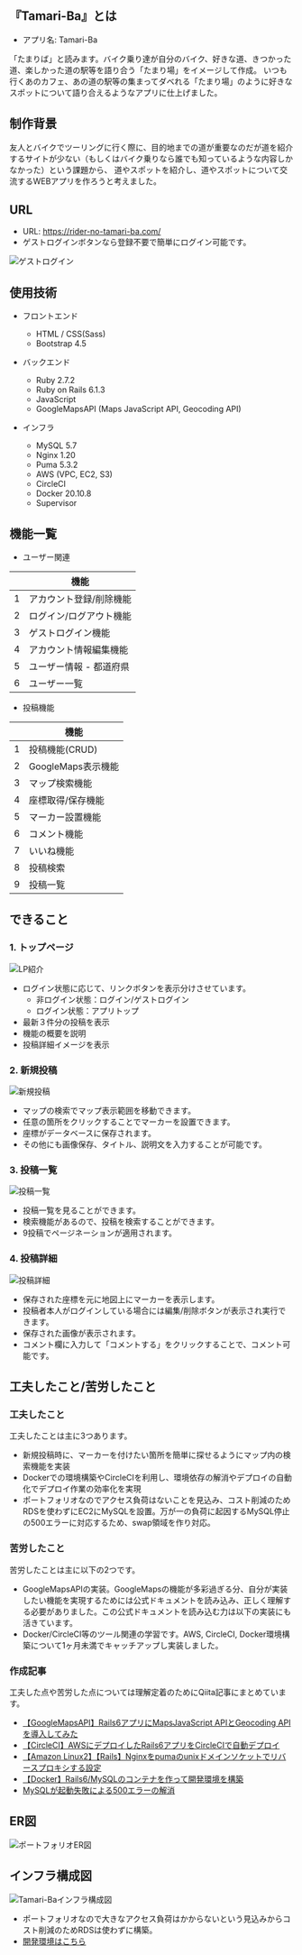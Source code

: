 ## 『Tamari-Ba』とは
- アプリ名: Tamari-Ba 

「たまりば」と読みます。バイク乗り達が自分のバイク、好きな道、きつかった道、楽しかった道の駅等を語り合う「たまり場」をイメージして作成。
いつも行くあのカフェ、あの道の駅等の集まってダベれる「たまり場」のように好きなスポットについて語り合えるようなアプリに仕上げました。

## 制作背景
友人とバイクでツーリングに行く際に、目的地までの道が重要なのだが道を紹介するサイトが少ない（もしくはバイク乗りなら誰でも知っているような内容しかなかった）という課題から、
道やスポットを紹介し、道やスポットについて交流するWEBアプリを作ろうと考えました。

## URL
- URL: https://rider-no-tamari-ba.com/
- ゲストログインボタンなら登録不要で簡単にログイン可能です。

![ゲストログイン](https://user-images.githubusercontent.com/69702983/130439157-051937c9-efc2-49b5-b941-7c73497365d0.png)

## 使用技術
- フロントエンド
  - HTML / CSS(Sass) 
  - Bootstrap 4.5

- バックエンド
  - Ruby 2.7.2
  - Ruby on Rails 6.1.3
  - JavaScript
  - GoogleMapsAPI (Maps JavaScript API, Geocoding API)

- インフラ
  - MySQL 5.7
  - Nginx 1.20
  - Puma 5.3.2
  - AWS (VPC, EC2, S3)
  - CircleCI
  - Docker 20.10.8
  - Supervisor

## 機能一覧

- ユーザー関連

||機能|
|---|---|
|1|アカウント登録/削除機能|
|2|ログイン/ログアウト機能|
|3|ゲストログイン機能|
|4|アカウント情報編集機能|
|5|ユーザー情報 - 都道府県|
|6|ユーザー一覧|

- 投稿機能

||機能|
|---|---|
|1|投稿機能(CRUD)|
|2|GoogleMaps表示機能|
|3|マップ検索機能|
|4|座標取得/保存機能|
|5|マーカー設置機能|
|6|コメント機能|
|7|いいね機能|
|8|投稿検索|
|9|投稿一覧|

## できること
### 1. トップページ
![LP紹介](https://user-images.githubusercontent.com/69702983/132439251-eb65cdcb-5656-491f-9252-c21ed7865b1e.gif)

- ログイン状態に応じて、リンクボタンを表示分けさせています。
  - 非ログイン状態：ログイン/ゲストログイン
  - ログイン状態：アプリトップ
- 最新３件分の投稿を表示
- 機能の概要を説明
- 投稿詳細イメージを表示

### 2. 新規投稿
![新規投稿](https://user-images.githubusercontent.com/69702983/132681648-9c113fa7-3cda-42d6-9241-c4b6be507fc3.gif)

- マップの検索でマップ表示範囲を移動できます。
- 任意の箇所をクリックすることでマーカーを設置できます。
- 座標がデータベースに保存されます。
- その他にも画像保存、タイトル、説明文を入力することが可能です。

### 3. 投稿一覧
![投稿一覧](https://user-images.githubusercontent.com/69702983/132536201-b1ad4705-68e7-488b-84d5-7d1b8d3544b6.gif)

- 投稿一覧を見ることができます。
- 検索機能があるので、投稿を検索することができます。
- 9投稿でページネーションが適用されます。

### 4. 投稿詳細
![投稿詳細](https://user-images.githubusercontent.com/69702983/132227905-ffa6ec0f-22bc-43ae-9d0e-5d0f43424597.png)

- 保存された座標を元に地図上にマーカーを表示します。
- 投稿者本人がログインしている場合には編集/削除ボタンが表示され実行できます。
- 保存された画像が表示されます。
- コメント欄に入力して「コメントする」をクリックすることで、コメント可能です。


## 工夫したこと/苦労したこと
### 工夫したこと
工夫したことは主に3つあります。
- 新規投稿時に、マーカーを付けたい箇所を簡単に探せるようにマップ内の検索機能を実装
- Dockerでの環境構築やCircleCIを利用し、環境依存の解消やデプロイの自動化でデプロイ作業の効率化を実現
- ポートフォリオなのでアクセス負荷はないことを見込み、コスト削減のためRDSを使わずにEC2にMySQLを設置。万が一の負荷に起因するMySQL停止の500エラーに対応するため、swap領域を作り対応。

### 苦労したこと
苦労したことは主に以下の2つです。
- GoogleMapsAPIの実装。GoogleMapsの機能が多彩過ぎる分、自分が実装したい機能を実現するためには公式ドキュメントを読み込み、正しく理解する必要がありました。この公式ドキュメントを読み込む力は以下の実装にも活きています。
- Docker/CircleCI等のツール関連の学習です。AWS, CircleCI, Docker環境構築について1ヶ月未満でキャッチアップし実装しました。

### 作成記事
工夫した点や苦労した点については理解定着のためにQiita記事にまとめています。
- [【GoogleMapsAPI】Rails6アプリにMapsJavaScript APIとGeocoding APIを導入してみた](https://qiita.com/vit_udon_husqy/items/417cc10fd5c264546620)
- [【CircleCI】AWSにデプロイしたRails6アプリをCircleCIで自動デプロイ](https://qiita.com/vit_udon_husqy/items/46b48a4cd825a8e056cd)
- [【Amazon Linux2】【Rails】Nginxをpumaのunixドメインソケットでリバースプロキシする設定](https://qiita.com/vit_udon_husqy/items/8b488fd552a3a7a1ac64)
- [【Docker】Rails6/MySQLのコンテナを作って開発環境を構築](https://qiita.com/vit_udon_husqy/items/d5e97119fbe69607a5b8)
- [MySQLが起動失敗による500エラーの解消](https://qiita.com/vit_udon_husqy/items/7d8c81a539c8bcdfe9fc)

## ER図
![ポートフォリオER図](https://user-images.githubusercontent.com/69702983/130440332-86dde1df-99c4-4bcb-8550-358d5d629be6.png)

## インフラ構成図
![Tamari-Baインフラ構成図](https://user-images.githubusercontent.com/69702983/130326908-f732f5a6-2ed4-401f-b0f2-d1e63cc63347.png)

- ポートフォリオなので大きなアクセス負荷はかからないという見込みからコスト削減のためRDSは使わずに構築。
- [開発環境はこちら](https://github.com/Hiroto-Iizuka/Tamari-Ba/tree/master/docker/dev)